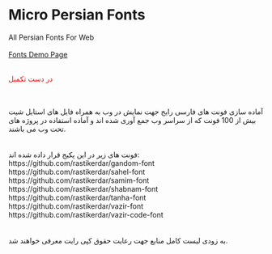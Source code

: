 ﻿# Micro Persian Fonts
All Persian Fonts For Web
<br /><br />
<a href="https://sav68.github.io/MicroPersianFonts/example.html">Fonts Demo Page</a>
<br /><br />
<p style="color:red;">در دست تکمیل</p>
<br /><br />
آماده سازی فونت های فارسی رایج جهت نمایش در وب به همراه فایل های استایل شیت
بیش از 100 فونت که از سراسر وب جمع آوری شده اند و آماده استفاده در پروژه های تحت وب می باشند.
<br /><br /><br />
فونت های زیر در این پکیج قرار داده شده اند:
<br />
https://github.com/rastikerdar/gandom-font
<br />
https://github.com/rastikerdar/sahel-font
<br />
https://github.com/rastikerdar/samim-font
<br />
https://github.com/rastikerdar/shabnam-font
<br />
https://github.com/rastikerdar/tanha-font
<br />
https://github.com/rastikerdar/vazir-font
<br />
https://github.com/rastikerdar/vazir-code-font
<br />
<br />
<br />
به زودی لیست کامل منابع جهت رعایت حقوق کپی رایت معرفی خواهند شد.
